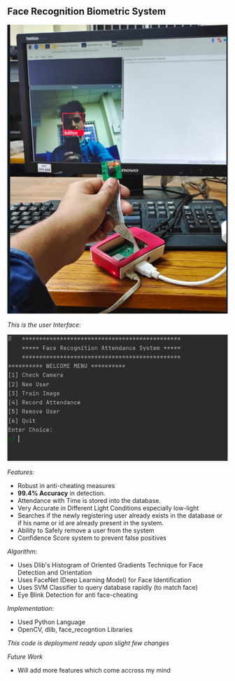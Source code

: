 ## **Face Recognition Biometric System**

![img.png](img.png)

_This is the user Interface_:

![Capture.PNG](UI.PNG)

_Features:_
* Robust in anti-cheating measures
* **99.4% Accuracy** in detection.
* Attendance with Time is stored into the database.
* Very Accurate in Different Light Conditions especially low-light
* Searches if the newly registering user already exists in the database or
if his name or id are already present in the system.
* Ability to Safely remove a user from the system
* Confidence Score system to prevent false positives

_Algorithm_:
* Uses Dlib's Histogram of Oriented Gradients Technique for Face Detection and Orientation
* Uses FaceNet (Deep Learning Model) for Face Identification
* Uses SVM Classifier to query database rapidly (to match face)
* Eye Blink Detection for anti face-cheating

_Implementation_:
* Used Python Language
* OpenCV, dlib, face_recogntion Libraries

_This code is deployment ready upon slight few changes_

*Future Work*

* Will add more features which come accross my mind

